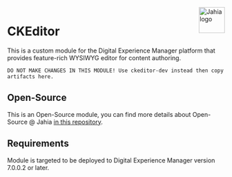 <a href="https://www.jahia.com/">
    <img src="https://www.jahia.com/modules/jahiacom-templates/images/jahia-3x.png" alt="Jahia logo" title="Jahia" align="right" height="60" />
</a>

CKEditor
======================
This is a custom module for the Digital Experience Manager platform that provides feature-rich WYSIWYG editor for content authoring.

`DO NOT MAKE CHANGES IN THIS MODULE! Use ckeditor-dev instead then copy artifacts here.
`
## Open-Source

This is an Open-Source module, you can find more details about Open-Source @ Jahia [in this repository](https://github.com/Jahia/open-source).

## Requirements

Module is targeted to be deployed to Digital Experience Manager version 7.0.0.2 or later.
